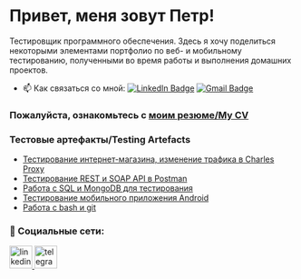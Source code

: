 # Привет, меня зовут Петр!
 Тестировщик программного обеспечения. Здесь я хочу поделиться некоторыми элементами портфолио по веб- и мобильному тестированию, полученными во время работы и выполнения домашних проектов.

- 📫 Как связаться со мной: [![LinkedIn Badge](https://img.shields.io/badge/-@peter-blue?style=flat&logo=LinkedIn&logoColor=white)](https://www.linkedin.com/in/peter-gladkikh-55662a202/) [![Gmail Badge](https://img.shields.io/badge/-Gmail-red?style=flat&logo=Gmail&logoColor=white)](mailto:muzichello@gmail.com)

### Пожалуйста, ознакомьтесь с [моим резюме/My CV](https://github.com/PetrGladkikh/MyCV/)

### Тестовые артефакты/Testing Artefacts
- [Тестирование интернет-магазина, изменение трафика в Charles Proxy](https://github.com/PetrGladkikh/web)
- [Тестирование REST и SOAP API в Postman](https://github.com/PetrGladkikh/api)
- [Работа с SQL и MongoDB для тестирования](https://github.com/PetrGladkikh/database)
- [Тестирование мобильного приложения Android](https://github.com/PetrGladkikh/mobile)
- [Работа с bash и git](https://github.com/PetrGladkikh/git_bash)



### 🤝 Социальные сети:

  <div id="badges">
    <a href="https://www.linkedin.com/in/peter-gladkikh-55662a202/" target="_blank">
      <img src="https://cdn-icons-png.flaticon.com/512/2504/2504799.png" width="40" height="40" alt="linkedin" />
    </a>
    <a href="https://t.me/UnclePetyan" target="_blank">
      <img src="https://cdn-icons-png.flaticon.com/512/2111/2111646.png" width="40" height="40" alt="telegram" />
    </a>
  </div>

